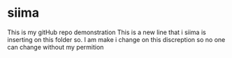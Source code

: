 # siima
This is my gitHub repo demonstration
This is a new line that i siima is inserting on this folder so.
I am make i change on this discreption so no one can change without my permition
